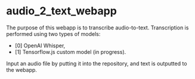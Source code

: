 # audio_2_text_webapp

The purpose of this webapp is to transcribe audio-to-text. Transcription is performed using two types of models: 
- [0] OpenAI Whisper,
- [1] Tensorflow.js custom model (in progress).

Input an audio file by putting it into the repository, and text is outputted to the webapp.


